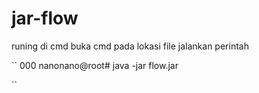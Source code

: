 # jar-flow


runing di cmd
buka cmd pada lokasi file
jalankan perintah


``
000
nanonano@root# java -jar flow.jar


``
